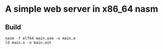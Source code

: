 # A simple web server in x86\_64 nasm

## Build
```console
nasm -f elf64 main.asm -o main.o
ld main.o -o main.out
```
